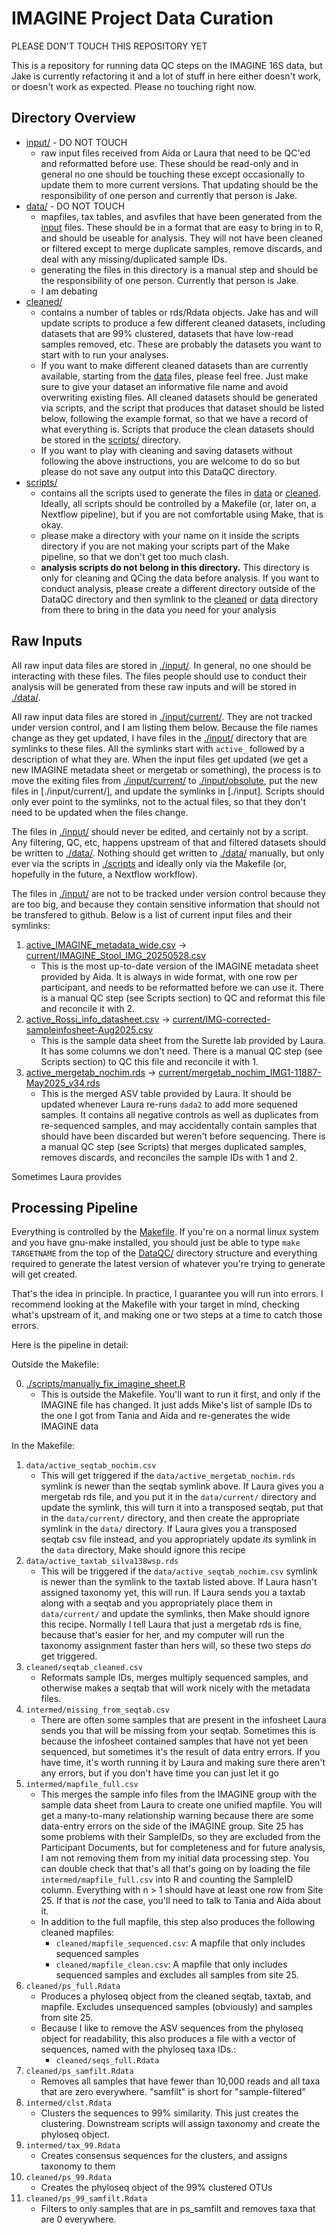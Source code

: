 IMAGINE Project Data Curation
=============================

PLEASE DON'T TOUCH THIS REPOSITORY YET

This is a repository for running data QC steps on the IMAGINE 16S data, but Jake
is currently refactoring it and a lot of stuff in here either doesn't work, or
doesn't work as expected. Please no touching right now.

## Directory Overview

* [input/](./input/) - DO NOT TOUCH
	* raw input files received from Aida or Laura that need to be QC'ed and
	reformatted before use. These should be read-only and in general no one
	should be touching these except occasionally to update them to more current
	versions. That updating should be the responsibility of one person and
	currently that person is Jake.
* [data/](./data/) - DO NOT TOUCH
	* mapfiles, tax tables, and asvfiles that have been generated from the
	[input](./input/) files. These should be in a format that are easy to bring
	in to R, and should be useable for analysis. They will not have been cleaned
	or filtered except to merge duplicate samples, remove discards, and deal
	with any missing/duplicated sample IDs.
	* generating the files in this directory is a manual step and should be the
	responsibility of one person. Currently that person is Jake.
	* I am debating
* [cleaned/](./cleaned/)
	* contains a number of tables or rds/Rdata objects. Jake has and will update
	scripts to produce a few different cleaned datasets, including datasets that
	are 99% clustered, datasets that have low-read samples removed, etc. These
	are probably the datasets you want to start with to run your analyses.
	* If you want to make different cleaned datasets than are currently
	available, starting from the [data](./data/) files, please feel free. Just
	make sure to give your dataset an informative file name and avoid
	overwriting existing files. All cleaned datasets should be generated via
	scripts, and the script that produces that dataset should be listed below,
	following the example format, so that we have a record of what everything
	is. Scripts that produce the clean datasets should be stored in the
	[scripts/](./scripts/) directory.
	* If you want to play with cleaning and saving datasets without following
	the above instructions, you are welcome to do so but please do not save any
	output into this DataQC directory. 
* [scripts/](./scripts/)
	* contains all the scripts used to generate the files in [data](./data/) or
	[cleaned](./cleaned/). Ideally, all scripts should be controlled by a
	Makefile (or, later on, a Nextflow pipeline), but if you are not comfortable
	using Make, that is okay. 
	* please make a directory with your name on it inside the scripts directory
	if you are not making your scripts part of the Make pipeline, so that we
	don't get too much clash.
	* **analysis scripts do not belong in this directory.** This directory is
	only for cleaning and QCing the data before analysis. If you want to conduct
	analysis, please create a different directory outside of the DataQC
	directory and then symlink to the [cleaned](./cleaned/) or [data](./data/)
	directory from there to bring in the data you need for your analysis

## Raw Inputs

All raw input data files are stored in [./input/](./input/). In general, no one
should be interacting with these files. The files people should use to conduct
their analysis will be generated from these raw inputs and will be stored in
[./data/](./data/).

All raw input data files are stored in [./input/current/](./input/current). They
are not tracked under version control, and I am listing them below. Because the
file names change as they get updated, I have files in the [./input/](./input/)
directory that are symlinks to these files. All the symlinks start with
`active_` followed by a description of what they are. When the input files get
updated (we get a new IMAGINE metadata sheet or mergetab or something), the
process is to move the exiting files from [./input/current/](./input/current/)
to [./input/obsolute](./input/obsolete), put the new files in
[./input/current/], and update the symlinks in [./input]. Scripts should only
ever point to the symlinks, not to the actual files, so that they don't need to
be updated when the files change.

The files in [./input/](./input/) should never be edited, and certainly not by a
script. Any filtering, QC, etc, happens upstream of that and filtered datasets
should be written to [./data/](./data/). Nothing should get written to
[./data/](./data/) manually, but only ever via the scripts in
[./scripts](./scripts/) and ideally only via the Makefile (or, hopefully in the
future, a Nextflow workflow).

The files in [./input/](./input/) are not to be tracked under version control
because they are too big, and because they contain sensitive information that
should not be transfered to github. Below is a list of current input files and
their symlinks:

1. [active_IMAGINE_metadata_wide.csv](./input/active_IMAGINE_metadata_wide.csv)
->
[current/IMAGINE_Stool_IMG_20250528.csv](./input/current/IMAGINE_Stool_IMG_20250528.csv)
	* This is the most up-to-date version of the IMAGINE metadata sheet provided
	by Aida. It is always in wide format, with one row per participant, and
	needs to be reformatted before we can use it. There is a manual QC step (see
	Scripts section) to QC and reformat this file and reconcile it with 2.
2. [active_Rossi_info_datasheet.csv](./input/active_Rossi_info_datasheet.csv) ->
[current/IMG-corrected-sampleinfosheet-Aug2025.csv](./input/current/IMG-corrected-sampleinfosheet-Aug2025.csv)
	* This is the sample data sheet from the Surette lab provided by Laura. It
	has some columns we don't need. There is a manual QC step (see Scripts
	section) to QC this file and reconcile it with 1.
3. [active_mergetab_nochim.rds](./input/active_mergetab_nochim.rds) ->
[current/mergetab_nochim_IMG1-11887-May2025_v34.rds](./input/current/mergetab_nochim_IMG1-11887-May2025_v34.rds)
	* This is the merged ASV table provided by Laura. It should be updated
	whenever Laura re-runs `dada2` to add more sequened samples. It contains all
	negative controls as well as duplicates from re-sequenced samples, and may
	accidentally contain samples that should have been discarded but weren't
	before sequencing. There is a manual QC step (see Scripts) that merges
	duplicated samples, removes discards, and reconciles the sample IDs with 1
	and 2.

Sometimes Laura provides 

## Processing Pipeline

Everything is controlled by the [Makefile](./Makefile). If you're on a normal
linux system and you have gnu-make installed, you should just be able to type
`make TARGETNAME` from the top of the [DataQC/](../DataQC) directory structure
and everything required to generate the latest version of whatever you're trying
to generate will get created.

That's the idea in principle. In practice, I guarantee you will run into errors.
I recommend looking at the Makefile with your target in mind, checking what's
upstream of it, and making one or two steps at a time to catch those errors.

Here is the pipeline in detail:

Outside the Makefile:

0. [./scripts/manually_fix_imagine_sheet.R](./scripts/manually_fix_imagine_sheet.R)
	* This is outside the Makefile. You'll want to run it first, and only if the
	IMAGINE file has changed. It just adds Mike's list of sample IDs to the one I
	got from Tania and Aida and re-generates the wide IMAGINE data

In the Makefile:

1. `data/active_seqtab_nochim.csv`
	* This will get triggered if the `data/active_mergetab_nochim.rds` symlink is
	newer than the seqtab symlink above. If Laura gives you a mergetab rds file,
	and you put it in the `data/current/` directory and update the symlink, this
	will turn it into a transposed seqtab, put that in the `data/current/`
	directory, and then create the appropriate symlink in the `data/` directory.
	If Laura gives you a transposed seqtab csv file instead, and you appropriately
	update _its_ symlink in the `data` directory, Make should ignore this recipe
2. `data/active_taxtab_silva138wsp.rds`
	* This will be triggered if the `data/active_seqtab_nochim.csv` symlink is
	newer than the symlink to the taxtab listed above. If Laura hasn't assigned
	taxonomy yet, this will run. If Laura sends you a taxtab along with a seqtab
	and you appropriately place them in `data/current/` and update the symlinks,
	then Make should ignore this recipe. Normally I tell Laura that just a
	mergetab rds is fine, because that's easier for her, and my computer will run
	the taxonomy assignment faster than hers will, so these two steps _do_ get
	triggered.
3. `cleaned/seqtab_cleaned.csv`
	* Reformats sample IDs, merges multiply sequenced samples, and otherwise makes
	a seqtab that will work nicely with the metadata files.
4. `intermed/missing_from_seqtab.csv`
	* There are often some samples that are present in the infosheet Laura sends
	you that will be missing from your seqtab. Sometimes this is because the
	infosheet contained samples that have not yet been sequenced, but sometimes
	it's the result of data entry errors. If you have time, it's worth running it
	by Laura and making sure there aren't any errors, but if you don't have time
	you can just let it go
5. `intermed/mapfile_full.csv`
	* This merges the sample info files from the IMAGINE group with the sample
	data sheet from Laura to create one unified mapfile. You will get a
	many-to-many relationship warning because there are some data-entry errors on
	the side of the IMAGINE group. Site 25 has some problems with their SampleIDs,
	so they are excluded from the Participant Documents, but for completeness and
	for future analysis, I am not removing them from my initial data processing
	step. You can double check that that's all that's going on by loading the file
	`intermed/mapfile_full.csv` into R and counting the SampleID column.
	Everything with n > 1 should have at least one row from Site 25. If that is
	_not_ the case, you'll need to talk to Tania and Aida about it.
	* In addition to the full mapfile, this step also produces the following
	cleaned mapfiles:
		* `cleaned/mapfile_sequenced.csv`: A mapfile that only includes sequenced
		samples
		* `cleaned/mapfile_clean.csv`: A mapfile that only includes sequenced
		samples and excludes all samples from site 25.
6. `cleaned/ps_full.Rdata`
	* Produces a phyloseq object from the cleaned seqtab, taxtab, and mapfile.
	Excludes unsequenced samples (obviously) and samples from site 25.
	* Because I like to remove the ASV sequences from the phyloseq object for
	readability, this also produces a file with a vector of sequences, named with
	the phyloseq taxa IDs.:
		* `cleaned/seqs_full.Rdata`
7. `cleaned/ps_samfilt.Rdata`
	* Removes all samples that have fewer than 10,000 reads and all taxa that are
	zero everywhere. "samfilt" is short for "sample-filtered"
8. `intermed/clst.Rdata`
	* Clusters the sequences to 99% similarity. This just creates the clustering.
	Downstream scripts will assign taxonomy and create the phyloseq object.
9. `intermed/tax_99.Rdata`
	* Creates consensus sequences for the clusters, and assigns taxonomy to them
10. `cleaned/ps_99.Rdata`
	* Creates the phyloseq object of the 99% clustered OTUs
11. `cleaned/ps_99_samfilt.Rdata`
	* Filters to only samples that are in ps_samfilt and removes taxa that are 0
	everywhere.
